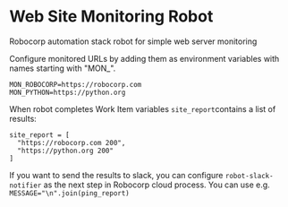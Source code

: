 # Web Site Monitoring Robot
Robocorp automation stack robot for simple web server monitoring

Configure monitored URLs by adding them as environment variables with names starting with "MON_".

    MON_ROBOCORP=https://robocorp.com
    MON_PYTHON=https://python.org

When robot completes Work Item variables ```site_report```contains a list of results:

    site_report = [
      "https://robocorp.com 200",
      "https://python.org 200"
    ]

If you want to send the results to slack, you can configure ```robot-slack-notifier``` as the next step in Robocorp cloud process.
You can use e.g. ```MESSAGE="\n".join(ping_report)```
